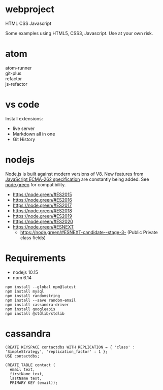 # webproject
HTML CSS Javascript

Some examples using HTML5, CSS3, Javascript.
Use at your own risk.

# atom

atom-runner  
git-plus  
refactor  
js-refactor  

# vs code

Install extensions:
- live server  
- Markdown all in one  
- Git History  

# nodejs
Node.js is built against modern versions of V8. New features from [JavaScript ECMA-262 specification](http://www.ecma-international.org/publications/standards/Ecma-262.htm) are constantly being added. See [node.green](https://node.green/) for compatibility.
- https://node.green/#ES2015
- https://node.green/#ES2016
- https://node.green/#ES2017
- https://node.green/#ES2018
- https://node.green/#ES2019
- https://node.green/#ES2020
- https://node.green/#ESNEXT
  - https://node.green/#ESNEXT-candidate--stage-3- (Public Private class fields)

# Requirements

* nodejs 10.15
* npm 6.14 
  
```
npm install --global npm@latest
npm install mysql
npm install randomstring
npm install --save random-email
npm install cassandra-driver
npm install googleapis
npm install @stdlib/stdlib
```

# cassandra

```
CREATE KEYSPACE contactdbs WITH REPLICATION = { 'class' : 'SimpleStrategy', 'replication_factor' : 1 };
USE contactdbs;

CREATE TABLE contact (
  email text,
  firstName text,
  lastName text,
  PRIMARY KEY (email));
```
